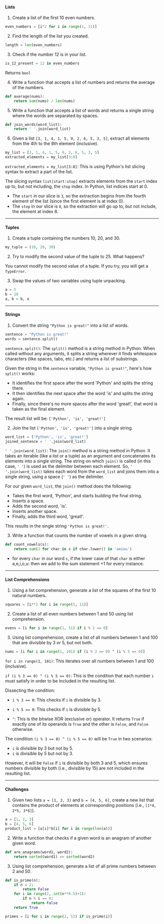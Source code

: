 
#### Lists

1. Create a list of the first 10 even numbers.
```python
even_numbers = [i*2 for i in range(1, 11)]
```


2. Find the length of the list you created.
```python
length = len(even_numbers)
```


3. Check if the number 12 is in your list.
```python
is_12_present = 12 in even_numbers
```
Returns `bool`

4. Write a function that accepts a list of numbers and returns the average of the numbers.
```python
def average(nums):
    return sum(nums) / len(nums)
```

5. Write a function that accepts a list of words and returns a single string where the words are separated by spaces.
```python
def join_words(word_list):
    return ' '.join(word_list)
```


6. Given a list `[3, 1, 4, 1, 5, 9, 2, 6, 5, 3, 5]`, extract all elements from the 4th to the 8th element (inclusive).
```python
my_list = [3, 1, 4, 1, 5, 9, 2, 6, 5, 3, 5]
extracted_elements = my_list[3:8]
```
`extracted_elements = my_list[3:8]`: This is using Python's list slicing syntax to extract a part of the list.

The slicing syntax `list[start:stop]` extracts elements from the `start` index up to, but not including, the `stop` index. In Python, list indices start at 0.

- The `start` in our slice is `3`, so the extraction begins from the fourth element of the list (since the first element is at index 0).
- The `stop` in our slice is `8`, so the extraction will go up to, but not include, the element at index 8.


---
#### Tuples

1. Create a tuple containing the numbers 10, 20, and 30.
```python
my_tuple = (10, 20, 30)
```


2. Try to modify the second value of the tuple to 25. What happens?

You cannot modify the second value of a tuple. If you try, you will get a `TypeError`.


3. Swap the values of two variables using tuple unpacking.
```python
a = 5
b = 10
a, b = b, a
```

---
#### Strings

1. Convert the string `"Python is great!"` into a list of words.
```python
sentence = "Python is great!"
words = sentence.split()
```
`sentence.split()`: The `split()` method is a string method in Python. When called without any arguments, it splits a string wherever it finds whitespace characters (like spaces, tabs, etc.) and returns a list of substrings.

Given the string in the `sentence` variable, `"Python is great!"`, here's how `split()` works:

- It identifies the first space after the word 'Python' and splits the string there.
- It then identifies the next space after the word 'is' and splits the string again.
- Finally, since there's no more spaces after the word 'great!', that word is taken as the final element.

The result list will be: `['Python', 'is', 'great!']`


2. Join the list `['Python', 'is', 'great!']` into a single string.
```python
word_list = ['Python', 'is', 'great!']
joined_sentence = ' '.join(word_list)
```
`' '.join(word_list)`: The `join()` method is a string method in Python. It takes an iterable (like a list or a tuple) as an argument and concatenates its elements into a single string. The string on which `join()` is called (in this case, `' '`) is used as the delimiter between each element. So, `' '.join(word_list)` takes each word from the `word_list` and joins them into a single string, using a space (`' '`) as the delimiter.

For our given `word_list`, the `join()` method does the following:

- Takes the first word, 'Python', and starts building the final string.
- Inserts a space.
- Adds the second word, 'is'.
- Inserts another space.
- Finally, adds the third word, 'great!'.

This results in the single string `'Python is great!'`.



3. Write a function that counts the number of vowels in a given string.
```python
def count_vowels(s):
    return sum(1 for char in s if char.lower() in 'aeiou')
```
- for every `char` in our word `s`, if the lower case of that `char` is either a,e,i,o,u: then we add to the sum statement +1 for every instance. 

---
#### List Comprehensions

1. Using a list comprehension, generate a list of the squares of the first 10 natural numbers.
```python
squares = [i**2 for i in range(1, 11)]
```


2. Create a list of all even numbers between 1 and 50 using list comprehension.
```python
evens = [i for i in range(1, 51) if i % 2 == 0]
```


3. Using list comprehension, create a list of all numbers between 1 and 100 that are divisible by 3 or 5, but not both.
```python
nums = [i for i in range(1, 101) if (i % 3 == 0) ^ (i % 5 == 0)]
```

`for i in range(1, 101)`: This iterates over all numbers between 1 and 100 (inclusive).

`if (i % 3 == 0) ^ (i % 5 == 0)`: This is the condition that each number `i` must satisfy in order to be included in the resulting list.

Dissecting the condition:
- `i % 3 == 0`: This checks if `i` is divisible by 3.
- `i % 5 == 0`: This checks if `i` is divisible by 5.

- `^`: This is the bitwise XOR (exclusive or) operator. It returns `True` if exactly one of its operands is `True` and the other is `False`, and `False` otherwise.

The condition `(i % 3 == 0) ^ (i % 5 == 0)` will be `True` in two scenarios:

-  `i` is divisible by 3 but not by 5. 
-  `i` is divisible by 5 but not by 3.

However, it will be `False` if `i` is divisible by both 3 and 5, which ensures numbers divisible by both (i.e., divisible by 15) are not included in the resulting list.

---
#### Challenges

1. Given two lists `a = [1, 2, 3]` and `b = [4, 5, 6]`, create a new list that contains the product of elements at corresponding positions (i.e., `[1*4, 2*5, 3*6]`).
```python
a = [1, 2, 3]
b = [4, 5, 6]
product_list = [a[i]*b[i] for i in range(len(a))]
```


2. Write a function that checks if a given word is an anagram of another given word.
```python
def are_anagrams(word1, word2):
    return sorted(word1) == sorted(word2)
```


3. Using list comprehension, generate a list of all prime numbers between 2 and 50.
```python
def is_prime(n):
    if n < 2:
        return False
    for i in range(2, int(n**0.5)+1):
        if n % i == 0:
            return False
    return True

primes = [i for i in range(2, 51) if is_prime(i)]
```

